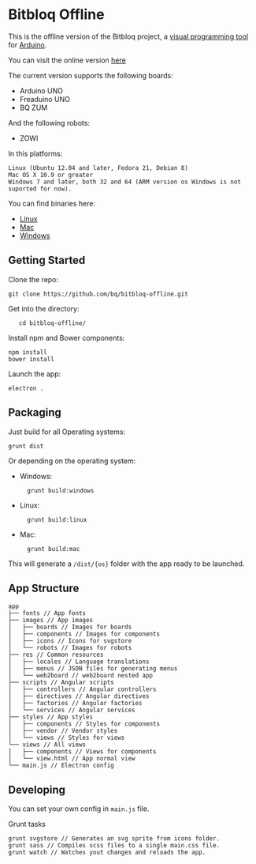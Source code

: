 
# Bitbloq Offline

This is the offline version of the Bitbloq project, a [visual programming tool](https://en.wikipedia.org/wiki/Visual_programming_language) for [Arduino](https://www.arduino.cc/).

You can visit the online version [here](http://bitbloq.bq.com)

The current version supports the following boards:

 - Arduino UNO
 - Freaduino UNO
 - BQ ZUM

And the following robots:

 - ZOWI

In this platforms:

    Linux (Ubuntu 12.04 and later, Fedora 21, Debian 8)
    Mac OS X 10.9 or greater
    Windows 7 and later, both 32 and 64 (ARM version os Windows is not suported for now).

You can find binaries here:

 - [Linux](https://github.com/bq/bitbloq-offline/releases/download/v1.0.0/linux.zip)
 - [Mac](https://github.com/bq/bitbloq-offline/releases/download/v1.0.0/mac.zip)
 - [Windows](https://github.com/bq/bitbloq-offline/releases/download/v1.0.0/windows.zip)

## Getting Started ##

Clone the repo:

    git clone https://github.com/bq/bitbloq-offline.git

Get into the directory:

       cd bitbloq-offline/

Install npm and Bower components:

    npm install
    bower install
Launch the app:

    electron .


## Packaging ##
Just build for all Operating systems:

    grunt dist

Or depending on the operating system:


- Windows:

        grunt build:windows
- Linux:

        grunt build:linux
- Mac:

        grunt build:mac

This will generate a `/dist/{os}` folder with the app ready to be launched.


## App Structure ##
```
app
├── fonts // App fonts
├── images // App images
│   ├── boards // Images for boards
│   ├── components // Images for components
│   ├── icons // Icons for svgstore
│   └── robots // Images for robots
├── res // Common resources
│   ├── locales // Language translations
│   ├── menus // JSON files for generating menus
│   └── web2board // web2board nested app
├── scripts // Angular scripts
│   ├── controllers // Angular controllers
│   ├── directives // Angular directives
│   ├── factories // Angular factories
│   └── services // Angular services
├── styles // App styles
│   ├── components // Styles for components
│   ├── vendor // Vendor styles
│   └── views // Styles for views
└── views // All views
│   ├── components // Views for components
│   └── view.html // App normal view
└── main.js // Electron config
```



## Developing ##

You can set your own config in `main.js` file.  

Grunt tasks

    grunt svgstore // Generates an svg sprite from icons folder.
    grunt sass // Compiles scss files to a single main.css file.
    grunt watch // Watches yout changes and reloads the app.
